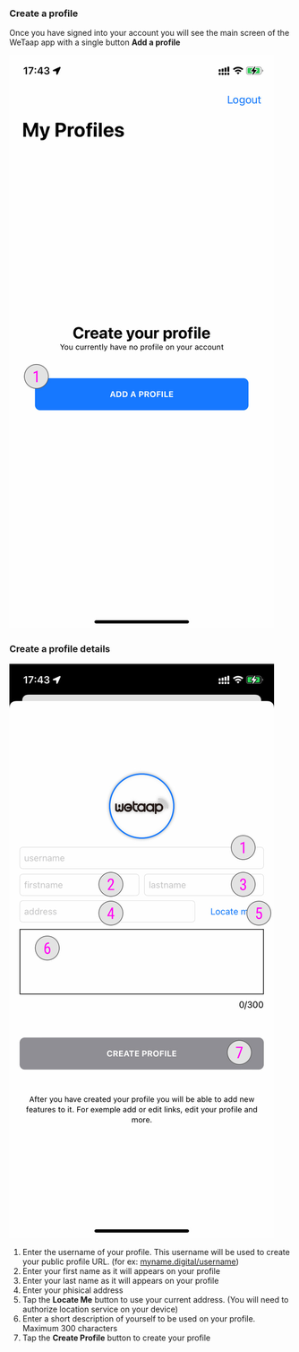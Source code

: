 ### **Create a profile** <a name="create-profile"></a>

Once you have signed into your account you will see the main screen of the WeTaap app with a single button **Add a profile**

![Create a profile](../images/tutorials/create-profile/create-profile.jpg)

### **Create a profile details** <a name="create-profile-details"></a>

![Create a profile details](../images/tutorials/create-profile/create-profile-details.jpg)

1. Enter the username of your profile. This username will be used to create your public profile URL. (for ex: [myname.digital/username](https://myname.digital/username))
2. Enter your first name as it will appears on your profile
3. Enter your last name as it will appears on your profile
4. Enter your phisical address
5. Tap the **Locate Me** button to use your current address. (You will need to authorize location service on your device)
6. Enter a short description of yourself to be used on your profile. Maximum 300 characters
7. Tap the **Create Profile** button to create your profile